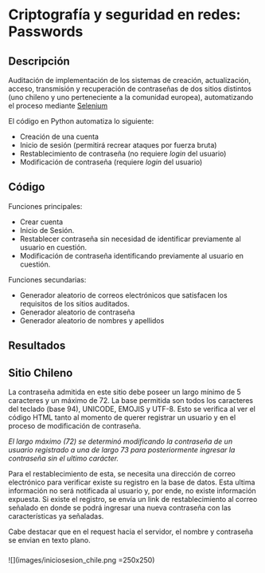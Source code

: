 # Criptografía y seguridad en redes: Passwords


## Descripción
Auditación de implementación de los sistemas de creación, actualización, acceso, transmisión y recuperación de contraseñas de dos sitios distintos (uno chileno y uno perteneciente a la comunidad europea), automatizando el proceso mediante [Selenium](https://www.selenium.dev/documentation/webdriver/)

El código en Python automatiza lo siguiente:

* Creación de una cuenta
* Inicio de sesión (permitirá recrear ataques por fuerza bruta)
* Restablecimiento de contraseña (no requiere *login* del usuario)
* Modificación de contraseña (requiere *login* del usuario)

## Código

Funciones principales:

* Crear cuenta
* Inicio de Sesión.
* Restablecer contraseña sin necesidad de identificar previamente al usuario en cuestión.
* Modificación de contraseña identificando previamente al usuario en cuestión.

Funciones secundarias:

* Generador aleatorio de correos electrónicos que satisfacen los requisitos de los sitios auditados.
* Generador aleatorio de contraseña
* Generador aleatorio de nombres y apellidos

## Resultados
## Sitio Chileno

La contraseña admitida en este sitio debe poseer un largo mínimo de 5 caracteres y un máximo de 72. La base permitida son todos los caracteres del teclado (base 94), UNICODE, EMOJIS y UTF-8. Esto se verifica al ver el código HTML tanto al momento de querer registrar un usuario y en el proceso de modificación de contraseña.

_El largo máximo (72) se determinó modificando la contraseña de un usuario registrado a una de largo 73 para posteriormente ingresar la contraseña sin el ultimo carácter._

Para el restablecimiento de esta, se necesita una dirección de correo electrónico para verificar existe su registro en la base de datos. Esta ultima información no será notificada al usuario y, por ende, no existe información expuesta. Si existe el registro, se envía un link de restablecimiento al correo señalado en donde se podrá ingresar una nueva contraseña con las características ya señaladas.

Cabe destacar que en el request hacia el servidor, el nombre y contraseña se envian en texto plano.

### 


![](images/iniciosesion_chile.png =250x250)
